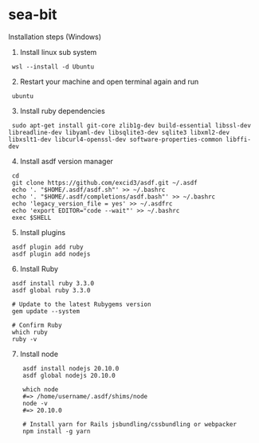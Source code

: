 # sea-bit

Installation steps (Windows)

1. Install linux sub system
```
 wsl --install -d Ubuntu
```
2. Restart your machine and open terminal again and run

```
 ubuntu
```
3. Install ruby dependencies
```
 sudo apt-get install git-core zlib1g-dev build-essential libssl-dev libreadline-dev libyaml-dev libsqlite3-dev sqlite3 libxml2-dev libxslt1-dev libcurl4-openssl-dev software-properties-common libffi-dev
```
4. Install asdf version manager
```
 cd
 git clone https://github.com/excid3/asdf.git ~/.asdf
 echo '. "$HOME/.asdf/asdf.sh"' >> ~/.bashrc
 echo '. "$HOME/.asdf/completions/asdf.bash"' >> ~/.bashrc
 echo 'legacy_version_file = yes' >> ~/.asdfrc
 echo 'export EDITOR="code --wait"' >> ~/.bashrc
 exec $SHELL
```
5. Install plugins
```
 asdf plugin add ruby
 asdf plugin add nodejs
```

6. Install Ruby
```
 asdf install ruby 3.3.0
 asdf global ruby 3.3.0

 # Update to the latest Rubygems version
 gem update --system

 # Confirm Ruby
 which ruby
 ruby -v
```

7. Install node
```
	asdf install nodejs 20.10.0
	asdf global nodejs 20.10.0

	which node
	#=> /home/username/.asdf/shims/node
	node -v
	#=> 20.10.0

	# Install yarn for Rails jsbundling/cssbundling or webpacker
	npm install -g yarn
```
